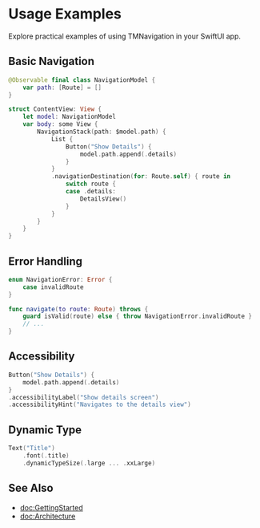# Usage Examples

Explore practical examples of using TMNavigation in your SwiftUI app.

## Basic Navigation

```swift
@Observable final class NavigationModel {
    var path: [Route] = []
}

struct ContentView: View {
    let model: NavigationModel
    var body: some View {
        NavigationStack(path: $model.path) {
            List {
                Button("Show Details") {
                    model.path.append(.details)
                }
            }
            .navigationDestination(for: Route.self) { route in
                switch route {
                case .details:
                    DetailsView()
                }
            }
        }
    }
}
```

## Error Handling

```swift
enum NavigationError: Error {
    case invalidRoute
}

func navigate(to route: Route) throws {
    guard isValid(route) else { throw NavigationError.invalidRoute }
    // ...
}
```

## Accessibility

```swift
Button("Show Details") {
    model.path.append(.details)
}
.accessibilityLabel("Show details screen")
.accessibilityHint("Navigates to the details view")
```

## Dynamic Type

```swift
Text("Title")
    .font(.title)
    .dynamicTypeSize(.large ... .xxLarge)
```

## See Also

- <doc:GettingStarted>
- <doc:Architecture>
